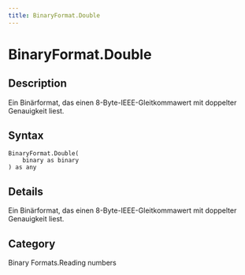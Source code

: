 ```yaml
---
title: BinaryFormat.Double
---
```


# BinaryFormat.Double


## Description

Ein Binärformat, das einen 8-Byte-IEEE-Gleitkommawert mit doppelter Genauigkeit liest.


## Syntax

```powerquery
BinaryFormat.Double(
    binary as binary
) as any
```


## Details

Ein Binärformat, das einen 8-Byte-IEEE-Gleitkommawert mit doppelter Genauigkeit liest.



## Category
Binary Formats.Reading numbers
